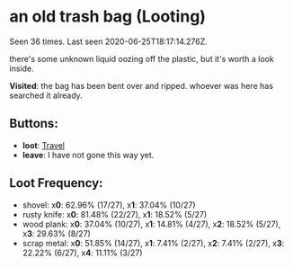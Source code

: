 # an old trash bag (Looting)

Seen 36 times. Last seen 2020-06-25T18:17:14.276Z.

there's some unknown liquid oozing off the plastic, but it's worth a look inside.

**Visited**: the bag has been bent over and ripped. whoever was here has searched it already.

## Buttons:

- **loot**: [Travel](Travel-travel.md)
- **leave**: I have not gone this way yet.

## Loot Frequency:

  - shovel: x**0**: 62.96% (17/27), x**1**: 37.04% (10/27)
  - rusty knife: x**0**: 81.48% (22/27), x**1**: 18.52% (5/27)
  - wood plank: x**0**: 37.04% (10/27), x**1**: 14.81% (4/27), x**2**: 18.52% (5/27), x**3**: 29.63% (8/27)
  - scrap metal: x**0**: 51.85% (14/27), x**1**: 7.41% (2/27), x**2**: 7.41% (2/27), x**3**: 22.22% (6/27), x**4**: 11.11% (3/27)